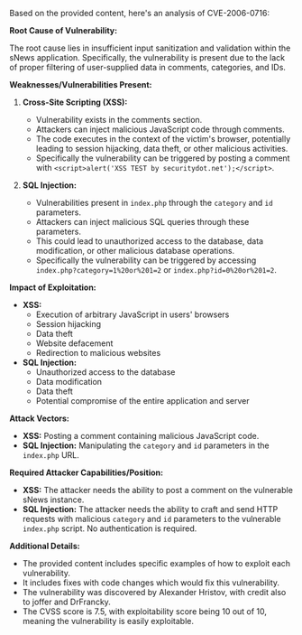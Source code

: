 Based on the provided content, here's an analysis of CVE-2006-0716:

**Root Cause of Vulnerability:**

The root cause lies in insufficient input sanitization and validation within the sNews application. Specifically, the vulnerability is present due to the lack of proper filtering of user-supplied data in comments, categories, and IDs.

**Weaknesses/Vulnerabilities Present:**

1.  **Cross-Site Scripting (XSS):**
    *   Vulnerability exists in the comments section.
    *   Attackers can inject malicious JavaScript code through comments.
    *   The code executes in the context of the victim's browser, potentially leading to session hijacking, data theft, or other malicious activities.
    *   Specifically the vulnerability can be triggered by posting a comment with  `<script>alert('XSS TEST by securitydot.net');</script>`.

2.  **SQL Injection:**
    *   Vulnerabilities present in `index.php` through the `category` and `id` parameters.
    *   Attackers can inject malicious SQL queries through these parameters.
    *   This could lead to unauthorized access to the database, data modification, or other malicious database operations.
    *   Specifically the vulnerability can be triggered by accessing `index.php?category=1%20or%201=2` or `index.php?id=0%20or%201=2`.

**Impact of Exploitation:**

*   **XSS:**
    *   Execution of arbitrary JavaScript in users' browsers
    *   Session hijacking
    *   Data theft
    *   Website defacement
    *   Redirection to malicious websites
*   **SQL Injection:**
    *   Unauthorized access to the database
    *   Data modification
    *   Data theft
    *   Potential compromise of the entire application and server

**Attack Vectors:**

*   **XSS:** Posting a comment containing malicious JavaScript code.
*   **SQL Injection:** Manipulating the `category` and `id` parameters in the `index.php` URL.

**Required Attacker Capabilities/Position:**

*   **XSS:** The attacker needs the ability to post a comment on the vulnerable sNews instance.
*   **SQL Injection:** The attacker needs the ability to craft and send HTTP requests with malicious `category` and `id` parameters to the vulnerable `index.php` script. No authentication is required.

**Additional Details:**

*   The provided content includes specific examples of how to exploit each vulnerability.
*   It includes fixes with code changes which would fix this vulnerability.
*   The vulnerability was discovered by Alexander Hristov, with credit also to joffer and DrFrancky.
*   The CVSS score is 7.5, with exploitability score being 10 out of 10, meaning the vulnerability is easily exploitable.